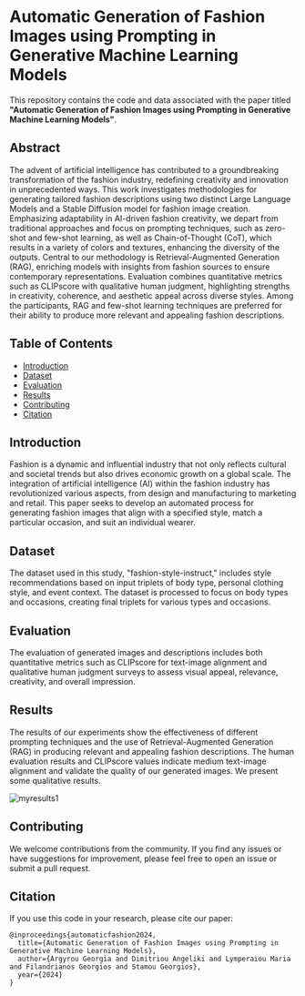 # Automatic Generation of Fashion Images using Prompting in Generative Machine Learning Models

This repository contains the code and data associated with the paper titled **"Automatic Generation of Fashion Images using Prompting in Generative Machine Learning Models"**.

## Abstract

The advent of artificial intelligence has contributed to a groundbreaking transformation of the fashion industry, redefining creativity and innovation in unprecedented ways. This work investigates methodologies for generating tailored fashion descriptions using two distinct Large Language Models and a Stable Diffusion model for fashion image creation. Emphasizing adaptability in AI-driven fashion creativity, we depart from traditional approaches and focus on prompting techniques, such as zero-shot and few-shot learning, as well as Chain-of-Thought (CoT), which results in a variety of colors and textures, enhancing the diversity of the outputs. Central to our methodology is Retrieval-Augmented Generation (RAG), enriching models with insights from fashion sources to ensure contemporary representations. Evaluation combines quantitative metrics such as CLIPscore with qualitative human judgment, highlighting strengths in creativity, coherence, and aesthetic appeal across diverse styles. Among the participants, RAG and few-shot learning techniques are preferred for their ability to produce more relevant and appealing fashion descriptions.

## Table of Contents

- [Introduction](#introduction)
- [Dataset](#dataset)
- [Evaluation](#evaluation)
- [Results](#results)
- [Contributing](#contributing)
- [Citation](#citation)

## Introduction

Fashion is a dynamic and influential industry that not only reflects cultural and societal trends but also drives economic growth on a global scale. The integration of artificial intelligence (AI) within the fashion industry has revolutionized various aspects, from design and manufacturing to marketing and retail. This paper seeks to develop an automated process for generating fashion images that align with a specified style, match a particular occasion, and suit an individual wearer.

## Dataset

The dataset used in this study, "fashion-style-instruct," includes style recommendations based on input triplets of body type, personal clothing style, and event context. The dataset is processed to focus on body types and occasions, creating final triplets for various types and occasions.

## Evaluation

The evaluation of generated images and descriptions includes both quantitative metrics such as CLIPscore for text-image alignment and qualitative human judgment surveys to assess visual appeal, relevance, creativity, and overall impression.

## Results

The results of our experiments show the effectiveness of different prompting techniques and the use of Retrieval-Augmented Generation (RAG) in producing relevant and appealing fashion descriptions. The human evaluation results and CLIPscore values indicate medium text-image alignment and validate the quality of our generated images. We present some qualitative results.

![myresults1](https://github.com/user-attachments/assets/92e1aa8f-2e13-4c6c-8acd-719af86bd3ff)


## Contributing

We welcome contributions from the community. If you find any issues or have suggestions for improvement, please feel free to open an issue or submit a pull request.

## Citation

If you use this code in your research, please cite our paper:

```
@inproceedings{automaticfashion2024,
  title={Automatic Generation of Fashion Images using Prompting in Generative Machine Learning Models},
  author={Argyrou Georgia and Dimitriou Angeliki and Lymperaiou Maria and Filandrianos Georgios and Stamou Georgios},
  year={2024}
}

```
